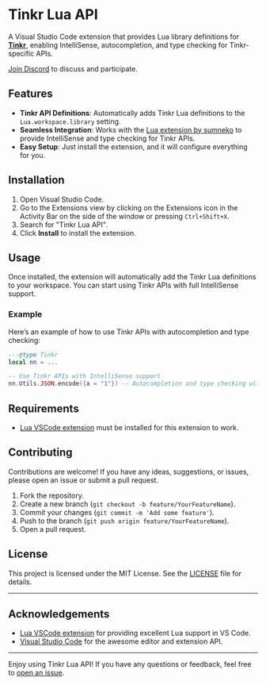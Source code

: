 
# Tinkr Lua API

A Visual Studio Code extension that provides Lua library definitions for [**Tinkr**](https://tinkr.site/), enabling IntelliSense, autocompletion, and type checking for Tinkr-specific APIs.

[Join Discord](https://discord.gg/4mETWj9Wmb) to discuss and participate.

## Features

- **Tinkr API Definitions**: Automatically adds Tinkr Lua definitions to the `Lua.workspace.library` setting.
- **Seamless Integration**: Works with the [Lua extension by sumneko](https://marketplace.visualstudio.com/items?itemName=sumneko.lua) to provide IntelliSense and type checking for Tinkr APIs.
- **Easy Setup**: Just install the extension, and it will configure everything for you.

## Installation

1. Open Visual Studio Code.
2. Go to the Extensions view by clicking on the Extensions icon in the Activity Bar on the side of the window or pressing `Ctrl+Shift+X`.
3. Search for "Tinkr Lua API".
4. Click **Install** to install the extension.

## Usage

Once installed, the extension will automatically add the Tinkr Lua definitions to your workspace. You can start using Tinkr APIs with full IntelliSense support.

### Example
Here’s an example of how to use Tinkr APIs with autocompletion and type checking:

```lua
---@type Tinkr
local nn = ...

-- Use Tinkr APIs with IntelliSense support
nn.Utils.JSON.encode({a = "1"}) -- Autocompletion and type checking will work here
```

## Requirements

- [Lua VSCode extension](https://marketplace.visualstudio.com/items?itemName=sumneko.lua)  must be installed for this extension to work.

## Contributing

Contributions are welcome! If you have any ideas, suggestions, or issues, please open an issue or submit a pull request.

1. Fork the repository.
2. Create a new branch (`git checkout -b feature/YourFeatureName`).
3. Commit your changes (`git commit -m 'Add some feature'`).
4. Push to the branch (`git push origin feature/YourFeatureName`).
5. Open a pull request.

## License

This project is licensed under the MIT License. See the [LICENSE](https://github.com/WoW-U/vscode-tinkr-api/blob/main/LICENSE) file for details.

---

## Acknowledgements

- [Lua VSCode extension](https://marketplace.visualstudio.com/items?itemName=sumneko.lua) for providing excellent Lua support in VS Code.
- [Visual Studio Code](https://code.visualstudio.com/) for the awesome editor and extension API.

---

Enjoy using Tinkr Lua API! If you have any questions or feedback, feel free to [open an issue](https://github.com/WoW-U/vscode-tinkr-api/issues).
